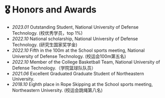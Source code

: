 # 🎖 Honors and Awards
- *2023.01* Outstanding Student, National University of Defense Technology. (校优秀学员，top 1%)
- *2022.10* National scholarship, National University of Defense Technology. (研究生国家奖学金)
- *2022.10* Fifth in the 100m at the School sports meeting, National University of Defense Technology. (校运会100m第五名)
- *2022.10* Member of the College Basketball Team, National University of Defense Technology.（学院篮球队队员）
- *2021.06* Excellent Graduated Graduate Student of Northeastern University.
- *2018.10* Eighth place in Rope Skipping at the School sports meeting, Northeastern University. (校运会跳绳第八名)
  

